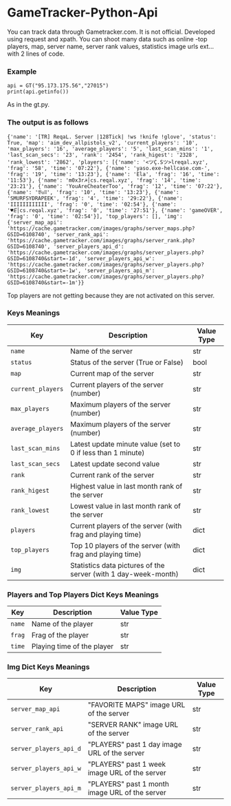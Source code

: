 # GameTracker-Python-Api

You can track data through Gametracker.com. It is not official. Developed using request and xpath. You can shoot many data such as online -top players, map, server name, server rank values, statistics image urls ext... with 2 lines of code.

### Example

```
api = GT("95.173.175.56","27015")
print(api.getinfo())
```
As in the gt.py.

### The output is as follows

```
{'name': '[TR] ReqaL. Server |128Tick| !ws !knife !glove', 'status': True, 'map': 'aim_dev_allpistols_v2', 'current_players': '10', 'max_players': '16', 'average_players': '5', 'last_scan_mins': '1', 'last_scan_secs': '23', 'rank': '2454', 'rank_higest': '2328', 'rank_lowest': '2862', 'players': [{'name': '<ツÇ.Sツ>lreqal.xyz', 'frag': '58', 'time': '07:22'}, {'name': 'yaso.exe-hellcase.com-', 'frag': '19', 'time': '13:23'}, {'name': 'Ela', 'frag': '16', 'time': '11:53'}, {'name': 'm0x3r☭│cs.reqal.xyz', 'frag': '14', 'time': '23:21'}, {'name': 'YouAreCheaterToo', 'frag': '12', 'time': '07:22'}, {'name': '𝔅𝔲𝔩𝔩', 'frag': '10', 'time': '13:23'}, {'name': 'SMURFSYDRAPEEK', 'frag': '4', 'time': '29:22'}, {'name': 'IIIIIIIIIIII', 'frag': '0', 'time': '02:54'}, {'name': '♥𝘌│cs.reqal.xyz', 'frag': '0', 'time': '27:51'}, {'name': 'gameOVER', 'frag': '0', 'time': '02:54'}], 'top_players': [], 'img': {'server_map_api': 'https://cache.gametracker.com/images/graphs/server_maps.php?GSID=6108740', 'server_rank_api': 'https://cache.gametracker.com/images/graphs/server_rank.php?GSID=6108740', 'server_players_api_d': 'https://cache.gametracker.com/images/graphs/server_players.php?GSID=6108740&start=-1d', 'server_players_api_w': 'https://cache.gametracker.com/images/graphs/server_players.php?GSID=6108740&start=-1w', 'server_players_api_m': 'https://cache.gametracker.com/images/graphs/server_players.php?GSID=6108740&start=-1m'}}
```

Top players are not getting because they are not activated on this server.

### Keys Meanings

Key | Description | Value Type
------------ | ------------- | -------------
`name` | Name of the server | str
`status` | Status of the server (True or False) | bool
`map` | Current map of the server | str
`current_players` | Current players of the server (number) | str
`max_players` | Maximum players of the server (number) | str
`average_players`  | Maximum players of the server (number) | str
`last_scan_mins` | Latest update minute value (set to 0 if less than 1 minute) | str
`last_scan_secs` | Latest update second value | str
`rank` | Current rank of the server | str
`rank_higest` | Highest value in last month rank of the server | str
`rank_lowest` | Lowest value in last month rank of the server | str
`players` | Current players of the server (with frag and playing time) | dict
`top_players` | Top 10 players of the server (with frag and playing time)  | dict
`img` | Statistics data pictures of the server (with 1 day-week-month) | dict

### Players and Top Players Dict Keys Meanings

Key | Description | Value Type
------------ | ------------- | -------------
`name` | Name of the player| str
`frag` | Frag of the player| str
`time` | Playing time of the player | str

### Img Dict Keys Meanings

Key | Description | Value Type
------------ | ------------- | -------------
`server_map_api` | "FAVORITE MAPS" image URL of the server  | str
`server_rank_api` | "SERVER RANK" image URL of the server  | str
`server_players_api_d` | "PLAYERS" past 1 day image URL of the server | str
`server_players_api_w` | "PLAYERS" past 1 week image URL of the server | str
`server_players_api_m` | "PLAYERS" past 1 month image URL of the server | str
